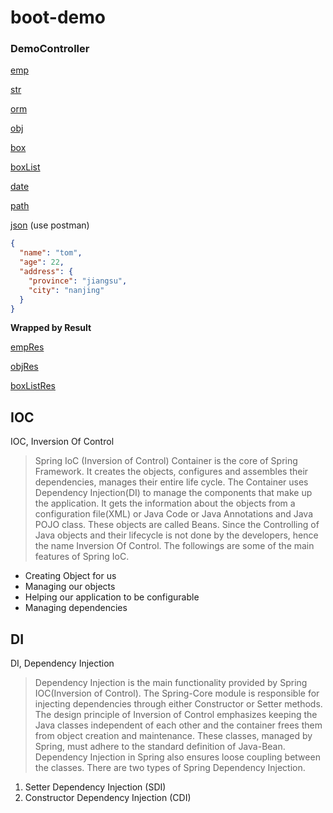 # boot-demo

### DemoController

[emp](http://127.0.1:8080/emp?name=tom&age=22)

[str](http://127.0.1:8080/str?name=tom&age=22)

[orm](http://127.0.0.1:8080/orm?name=tom&age=22)

[obj](http://127.0.0.1:8080/obj?name=tom&age=22&address.province=jiangsu&address.city=nanjing)

[box](http://127.0.0.1:8080/box?like=sing&like=dance&like=rap&like=basketball)

[boxList](http://127.0.0.1:8080/box/list?city=nanjing&city=suzhou&city=wuxi)

[date](http://127.0.0.1:8080/date?date=2002-02-28)

[path](http://127.0.0.1:8080/path/tom/22)

[json](http://127.0.0.1:8080/json) (use postman)

```json
{
  "name": "tom",
  "age": 22,
  "address": {
    "province": "jiangsu",
    "city": "nanjing"
  }
}
```

**Wrapped by Result**

[empRes](http://127.0.1:8080/emp/res?name=tom&age=22)

[objRes](http://127.0.0.1:8080/obj/res?name=tom&age=22&address.province=jiangsu&address.city=nanjing)

[boxListRes](http://127.0.0.1:8080/box/list/res?city=nanjing&city=suzhou&city=wuxi)

## IOC

IOC, Inversion Of Control

>   Spring IoC (Inversion of Control) Container is the core of Spring Framework. It creates the objects, configures and assembles their dependencies, manages their entire life cycle. The Container uses Dependency Injection(DI) to manage the components that make up the application. It gets the information about the objects from a configuration file(XML) or Java Code or Java Annotations and Java POJO class. These objects are called Beans. Since the Controlling of Java objects and their lifecycle is not done by the developers, hence the name Inversion Of Control. The followings are some of the main features of Spring IoC.

-   Creating Object for us
-   Managing our objects
-   Helping our application to be configurable
-   Managing dependencies

## DI

DI, Dependency Injection

>   Dependency Injection is the main functionality provided by Spring IOC(Inversion of Control). The Spring-Core module is responsible for injecting dependencies through either Constructor or Setter methods. The design principle of Inversion of Control emphasizes keeping the Java classes independent of each other and the container frees them from object creation and maintenance. These classes, managed by Spring, must adhere to the standard definition of Java-Bean. Dependency Injection in Spring also ensures loose coupling between the classes. There are two types of Spring Dependency Injection.

1.  Setter Dependency Injection (SDI)
2.  Constructor Dependency Injection (CDI)
